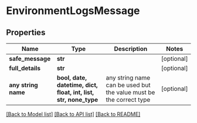 # EnvironmentLogsMessage


## Properties
Name | Type | Description | Notes
------------ | ------------- | ------------- | -------------
**safe_message** | **str** |  | [optional] 
**full_details** | **str** |  | [optional] 
**any string name** | **bool, date, datetime, dict, float, int, list, str, none_type** | any string name can be used but the value must be the correct type | [optional]

[[Back to Model list]](../README.md#documentation-for-models) [[Back to API list]](../README.md#documentation-for-api-endpoints) [[Back to README]](../README.md)


